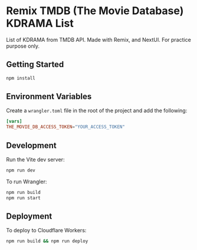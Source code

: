 # Remix TMDB (The Movie Database) KDRAMA List

List of KDRAMA from TMDB API. Made with Remix, and NextUI. For practice purpose only.

## Getting Started

```sh
npm install
```

## Environment Variables

Create a `wrangler.toml` file in the root of the project and add the following:

```toml
[vars]
THE_MOVIE_DB_ACCESS_TOKEN="YOUR_ACCESS_TOKEN"
```

## Development

Run the Vite dev server:

```sh
npm run dev
```

To run Wrangler:

```sh
npm run build
npm run start
```

## Deployment 

To deploy to Cloudflare Workers:

```sh
npm run build && npm run deploy
```
